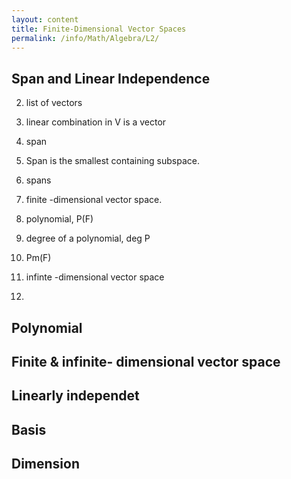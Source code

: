```yaml
---
layout: content
title: Finite-Dimensional Vector Spaces
permalink: /info/Math/Algebra/L2/
---
```

## Span and Linear Independence
2) list of vectors
3) linear combination in V is a vector
5) span
7) Span is the smallest containing subspace.
8) spans
10) finite -dimensional vector space.
11) polynomial, P(F)
12) degree of a polynomial, deg P

13) Pm(F)
14) infinte -dimensional vector space
15) 

## Polynomial

## Finite & infinite- dimensional vector space

## Linearly independet

## Basis

## Dimension


